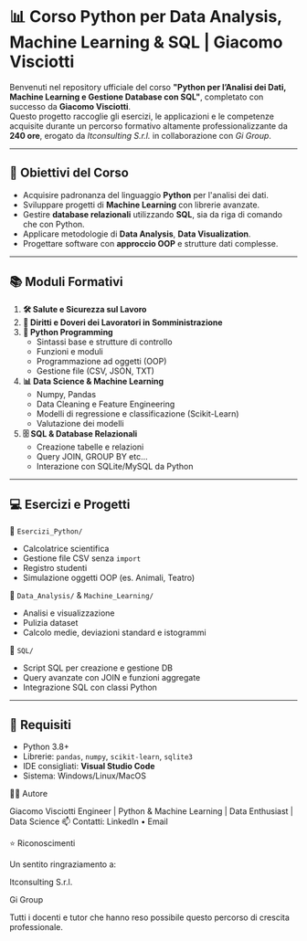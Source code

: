 # 📊 Corso Python per Data Analysis, Machine Learning & SQL | Giacomo Visciotti

Benvenuti nel repository ufficiale del corso **"Python per l’Analisi dei Dati, Machine Learning e Gestione Database con SQL"**, completato con successo da **Giacomo Visciotti**.  
Questo progetto raccoglie gli esercizi, le applicazioni e le competenze acquisite durante un percorso formativo altamente professionalizzante da **240 ore**, erogato da *Itconsulting S.r.l.* in collaborazione con *Gi Group*.

---

## 🚀 Obiettivi del Corso

- Acquisire padronanza del linguaggio **Python** per l'analisi dei dati.
- Sviluppare progetti di **Machine Learning** con librerie avanzate.
- Gestire **database relazionali** utilizzando **SQL**, sia da riga di comando che con Python.
- Applicare metodologie di **Data Analysis**, **Data Visualization**.
- Progettare software con **approccio OOP** e strutture dati complesse.

---

## 📚 Moduli Formativi

1. **🛠 Salute e Sicurezza sul Lavoro**
2. **📜 Diritti e Doveri dei Lavoratori in Somministrazione**
3. **🐍 Python Programming**
   - Sintassi base e strutture di controllo
   - Funzioni e moduli
   - Programmazione ad oggetti (OOP)
   - Gestione file (CSV, JSON, TXT)
4. **📊 Data Science & Machine Learning**
   - Numpy, Pandas
   - Data Cleaning e Feature Engineering
   - Modelli di regressione e classificazione (Scikit-Learn)
   - Valutazione dei modelli
5. **🗄 SQL & Database Relazionali**
   - Creazione tabelle e relazioni
   - Query JOIN, GROUP BY etc...
   - Interazione con SQLite/MySQL da Python
   

---

## 💻 Esercizi e Progetti

📁 `Esercizi_Python/`  
- Calcolatrice scientifica
- Gestione file CSV senza `import`
- Registro studenti
- Simulazione oggetti OOP (es. Animali, Teatro)

📁 `Data_Analysis/`  & `Machine_Learning/` 
- Analisi e visualizzazione
- Pulizia dataset
- Calcolo medie, deviazioni standard e istogrammi


📁 `SQL/`  
- Script SQL per creazione e gestione DB
- Query avanzate con JOIN e funzioni aggregate
- Integrazione SQL con classi Python

---

## 🧪 Requisiti

- Python 3.8+
- Librerie: `pandas`, `numpy`, `scikit-learn`, `sqlite3`
- IDE consigliati: **Visual Studio Code**
- Sistema: Windows/Linux/MacOS

👨‍💻 Autore

Giacomo Visciotti
Engineer | Python & Machine Learning | Data Enthusiast | Data Science
📫 Contatti: LinkedIn • Email

⭐ Riconoscimenti

Un sentito ringraziamento a:

 Itconsulting S.r.l.

 Gi Group

 Tutti i docenti e tutor che hanno reso possibile questo percorso di crescita professionale.
